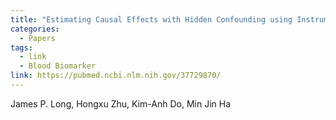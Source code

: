 ```yaml
---
title: "Estimating Causal Effects with Hidden Confounding using Instrumental Variables and Environments"
categories:
  - Papers
tags:
  - link
  - Blood Biomarker
link: https://pubmed.ncbi.nlm.nih.gov/37729870/
---
```


James P. Long, Hongxu Zhu, Kim-Anh Do, Min Jin Ha <br/>